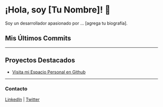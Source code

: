 # ¡Hola, soy [Tu Nombre]! 👋

Soy un desarrollador apasionado por ... [agrega tu biografía].

## Mis Últimos Commits

---

## Proyectos Destacados

* [Visita mi Espacio Personal en Github](https://github.com/jeancgarciaq/jeancgarciaq.github.io)

---

### Contacto

[LinkedIn](https://linkedin.com/in/jean-carlo-garcia-quinones) | [Twitter](https://twitter.com/jeancgarciaq)

<!--
**jeancgarciaq/jeancgarciaq** is a ✨ _special_ ✨ repository because its `README.md` (this file) appears on your GitHub profile.

Here are some ideas to get you started:

- 🔭 I’m currently working on ...
- 🌱 I’m currently learning ...
- 👯 I’m looking to collaborate on ...
- 🤔 I’m looking for help with ...
- 💬 Ask me about ...
- 📫 How to reach me: ...
- 😄 Pronouns: ...
- ⚡ Fun fact: ...
-->

